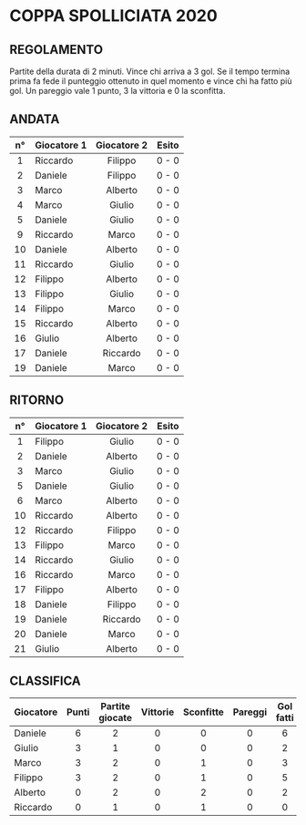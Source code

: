 # COPPA SPOLLICIATA 2020

## REGOLAMENTO

Partite della durata di 2 minuti. Vince chi arriva a 3 gol. Se il tempo termina prima fa fede il punteggio ottenuto in quel momento e vince chi ha fatto più gol. Un pareggio vale 1 punto, 3 la vittoria e 0 la sconfitta.


## ANDATA
| n° | Giocatore 1 | Giocatore 2 | Esito
|:-:|----------|:-------------:|:------:
| 1 | Riccardo | Filippo | 0 - 0 |
| 2 | Daniele | Filippo | 0 - 0 |
| 3 | Marco | Alberto | 0 - 0 |
| 4 | Marco | Giulio | 0 - 0 |
| 5 | Daniele | Giulio | 0 - 0 |
| 9 | Riccardo | Marco | 0 - 0 |
| 10 | Daniele | Alberto | 0 - 0 |
| 11 | Riccardo | Giulio | 0 - 0 |
| 12 | Filippo | Alberto | 0 - 0 |
| 13 | Filippo | Giulio | 0 - 0 |
| 14 | Filippo | Marco | 0 - 0 |
| 15 | Riccardo | Alberto | 0 - 0 |
| 16 | Giulio | Alberto | 0 - 0 |
| 17 | Daniele | Riccardo | 0 - 0 |
| 19 | Daniele | Marco | 0 - 0 |


## RITORNO
| n° | Giocatore 1 | Giocatore 2 | Esito
|:-:|----------|:-------------:|:------:
| 1 | Filippo | Giulio | 0 - 0 |
| 2 | Daniele | Alberto | 0 - 0 |
| 3 | Marco | Giulio | 0 - 0 |
| 5 | Daniele | Giulio | 0 - 0 |
| 6 | Marco | Alberto | 0 - 0 |
| 10 | Riccardo | Alberto | 0 - 0 |
| 12 | Riccardo | Filippo | 0 - 0 |
| 13 | Filippo | Marco | 0 - 0 |
| 14 | Riccardo | Giulio | 0 - 0 |
| 16 | Riccardo | Marco | 0 - 0 |
| 17 | Filippo | Alberto | 0 - 0 |
| 18 | Daniele | Filippo | 0 - 0 |
| 19 | Daniele | Riccardo | 0 - 0 |
| 20 | Daniele | Marco | 0 - 0 |
| 21 | Giulio | Alberto | 0 - 0 |


## CLASSIFICA




| Giocatore | Punti | Partite giocate | Vittorie | Sconfitte | Pareggi | Gol fatti | Gol subiti
|--------|:-----:|:--------:|:--------:|:--------:|:--------:|:--------:|:--------:|
|Daniele | 6 | 2 | 0 | 0 | 0 | 6 | 2 |
|Giulio | 3 | 1 | 0 | 0 | 0 | 2 | 0 |
|Marco | 3 | 2 | 0 | 1 | 0 | 3 | 5 |
|Filippo | 3 | 2 | 0 | 1 | 0 | 5 | 3 |
|Alberto | 0 | 2 | 0 | 2 | 0 | 2 | 6 |
|Riccardo | 0 | 1 | 0 | 1 | 0 | 0 | 2 |
